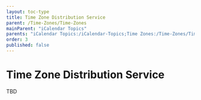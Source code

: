 ```yaml
---
layout: toc-type
title: Time Zone Distribution Service
parent: /Time-Zones/Time-Zones
mainParent: "iCalendar Topics"
parents: "iCalendar Topics:/iCalendar-Topics;Time Zones:/Time-Zones/Time-Zones/"
order: 3
published: false
---
```


# Time Zone Distribution Service

TBD
